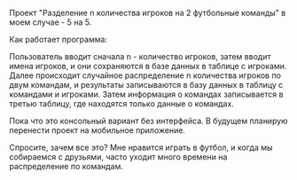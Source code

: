 Проект "Разделение n количества игроков на 2 футбольные команды" в моем случае - 5 на 5.


Как работает программа:


Пользователь вводит сначала n - количество игроков, затем вводит имена игроков, и они сохраняются в базе данных в таблице с игроками.
Далее происходит случайное распределение n количества игроков по двум командам, и результаты записываются в базу данных в таблицу с командами и игроками.
Затем информация о командах записывается в третью таблицу, где находятся только данные о командах.

Пока что это консольный вариант без интерфейса. В будущем планирую перенести проект на мобильное приложение.


Спросите, зачем все это? Мне нравится играть в футбол, и когда мы собираемся с друзьями, часто уходит много времени на распределение по командам.
 


<!---
bugiwugi95/bugiwugi95 is a ✨ special ✨ repository because its `README.md` (this file) appears on your GitHub profile.
You can click the Preview link to take a look at your changes.
--->
